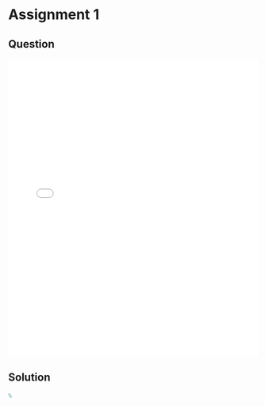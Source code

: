 # Assignment 1  

## Question
<embed src="Assignment 1.pdf" type="application/pdf" width="100%" height="600px" />

## Solution  
```matlab
% 

